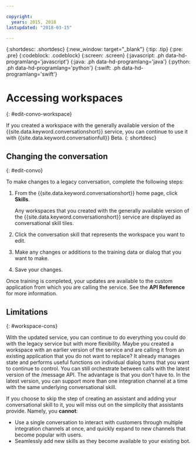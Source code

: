 ```yaml
---

copyright:
  years: 2015, 2018
lastupdated: "2018-03-15"

---
```


{:shortdesc: .shortdesc}
{:new_window: target="_blank"}
{:tip: .tip}
{:pre: .pre}
{:codeblock: .codeblock}
{:screen: .screen}
{:javascript: .ph data-hd-programlang='javascript'}
{:java: .ph data-hd-programlang='java'}
{:python: .ph data-hd-programlang='python'}
{:swift: .ph data-hd-programlang='swift'}

# Accessing workspaces
{: #edit-convo-workspace}

If you created a workspace with the generally available version of the {{site.data.keyword.conversationshort}} service, you can continue to use it with {{site.data.keyword.conversationfull}} Beta.
{: shortdesc}

## Changing the conversation
{: #edit-convo}

To make changes to a legacy conversation, complete the following steps:

1.  From the {{site.data.keyword.conversationshort}} home page, click **Skills**.

    Any workspaces that you created with the generally available version of the {{site.data.keyword.conversationshort}} service are displayed as conversational skill tiles.
1.  Click the conversation skill that represents the workspace you want to edit.
1.  Make any changes or additions to the training data or dialog that you want to make.
1.  Save your changes.

Once training is completed, your updates are available to the custom application from which you are calling the service. See the **API Reference** for more information.

## Limitations
{: #workspace-cons}

With the updated service, you can continue to do everything you could do with the legacy service but with more flexibility. Maybe you created a workspace with an earlier version of the service and are calling it from an existing application that you do not want to replace? It already manages state and performs useful functions on individual dialog turns that you want to continue to control. You can still orchestrate between calls with the latest version of the /message API. The advantage is that you don't have to. In the latest version, you can support more than one integration channel at a time with the same underlying conversational skill.

If you choose to skip the step of creating an assistant and adding your conversational skill to it, you will miss out on the simplicity that assistants provide. Namely, you **cannot**:

- Use a single conversation to interact with customers through multiple integration channels at once, and quickly expand to new channels that become popular with users.
- Seamlessly add new skills as they become available to your existing bot.
